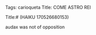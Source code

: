 Tags: carioqueta
Title: COME ASTRO REI
  
Title:# (HAIKU 170526680153) 
  
audax was not of opposition  
